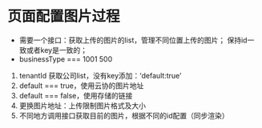 # 页面配置图片过程

- 需要一个接口：获取上传的图片的list，管理不同位置上传的图片；
保持id一致或者key是一致的；
- businessType === 1001 500

1. tenantId 获取公司list，没有key添加：‘default:true’
2. default === true，使用云协的图片地址
3. default === false，使用存储的链接
4. 更换图片地址：上传限制图片格式及大小
5. 不同地方调用接口获取目前的图片，根据不同的id配置（同步渲染）
